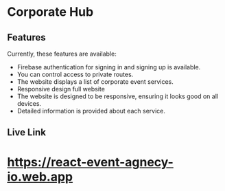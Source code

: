 # Corporate Hub 
## Features

Currently, these features are available:
- Firebase authentication for signing in and signing up is available.
- You can control access to private routes.
- The website displays a list of corporate event services.
- Responsive design full website
- The website is designed to be responsive, ensuring it looks good on all devices.
- Detailed information is provided about each service.

## Live Link
# https://react-event-agnecy-io.web.app
